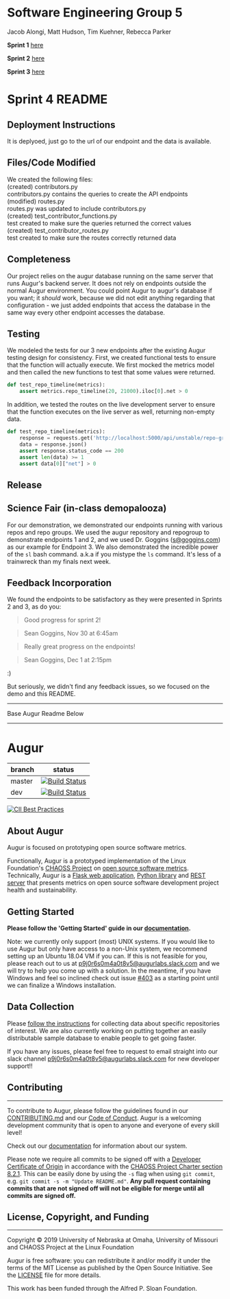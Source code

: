 # Software Engineering Group 5

Jacob Alongi, Matt Hudson, Tim Kuehner, Rebecca Parker

**Sprint 1** [here](./sprint-1)

**Sprint 2** [here](./sprint-2)

**Sprint 3** [here](./sprint-3)

# Sprint 4 README

## Deployment Instructions
It is deplyoed, just go to the url of our endpoint and the data is available.

## Files/Code Modified
We created the following files:<br>
(created) contributors.py<br>
contributors.py contains the queries to create the API endpoints<br>
(modified) routes.py<br>
routes.py was updated to include contributors.py<br>
(created) test_contributor_functions.py<br>
test created to make sure the queries returned the correct values<br>
(created) test_contributor_routes.py<br>
test created to make sure the routes correctly returned data<br>


## Completeness

Our project relies on the augur database running on the same server that runs Augur's backend server. It does not rely on endpoints outside the normal Augur environment. You could point Augur to augur's database if you want; it *should* work, because we did not edit anything regarding that configuration - we just added endpoints that access the database in the same
way every other endpoint accesses the database.

## Testing

We modeled the tests for our 3 new endpoints after the existing Augur testing design for consistency. First, we created functional tests to ensure that the function will actually execute. We first mocked the metrics model and then called the new functions to test that some values were returned. 
```python
def test_repo_timeline(metrics):
    assert metrics.repo_timeline(20, 21000).iloc[0].net > 0
```

In addition, we tested the routes on the live development server to ensure that the function executes on the live server as well, returning non-empty data.
```python
def test_repo_timeline(metrics):
    response = requests.get('http://localhost:5000/api/unstable/repo-groups/20/repos/21000/repo-timeline')
    data = response.json()
    assert response.status_code == 200
    assert len(data) >= 1
    assert data[0]["net"] > 0
```
## Release

## Science Fair (in-class demopalooza)

For our demonstration, we demonstrated our endpoints running with various repos and repo groups. We used the augur repository and repogroup to demonstrate endpoints 1 and 2, and we used Dr. Goggins (s@goggins.com) as our example for Endpoint 3. We also demonstrated the incredible power of the `sl` bash command. a.k.a if you mistype the `ls` command. It's less of a trainwreck than my finals next week.

## Feedback Incorporation

We found the endpoints to be satisfactory as they were presented in Sprints 2 and 3, as do you:

> Good progress for sprint 2!

> Sean Goggins, Nov 30 at 6:45am

> Really great progress on the endpoints!

> Sean Goggins, Dec 1 at 2:15pm

:)

But seriously, we didn't find any feedback issues, so we focused on the demo and this README.

-------------------------------------
Base Augur Readme Below

-------------------------------------
# Augur

branch | status
   --- | ---
master | [![Build Status](https://travis-ci.org/chaoss/augur.svg?branch=master)](https://travis-ci.org/chaoss/augur)
   dev | [![Build Status](https://travis-ci.org/chaoss/augur.svg?branch=dev)](https://travis-ci.org/chaoss/augur)

[![CII Best Practices](https://bestpractices.coreinfrastructure.org/projects/2788/badge)](https://bestpractices.coreinfrastructure.org/projects/2788)

## About Augur

Augur is focused on prototyping open source software metrics.

Functionally, Augur is a prototyped implementation of the Linux Foundation's [CHAOSS Project](http://chaoss.community) on [open source software metrics](https://github.com/chaoss/metrics). Technically, Augur is a [Flask web application](http://augur.osshealth.io), [Python library](https://oss-augur.readthedocs.io/en/dev/library-documentation/python.html) and [REST server](http://augur.osshealth.io/static/api_docs/) that presents metrics on open source software development project health and sustainability.

## Getting Started

**Please follow the 'Getting Started' guide in our [documentation](https://oss-augur.readthedocs.io/en/master/getting-started/getting-started-toc.html).**

Note: we currently only support (most) UNIX systems. If you would like to use Augur but only have access to a non-Unix system, we recommend setting up an Ubuntu 18.04 VM if you can. 
If this is not feasible for you, please reach out to us at [p9j0r6s0m4a0t8v5@augurlabs.slack.com](mailto:p9j0r6s0m4a0t8v5@augurlabs.slack.com) and we will try to help you come up with a solution. In the meantime, if you have Windows and feel so inclined check out issue [#403](https://github.com/chaoss/augur/issues/403) as a starting point until we can finalize a Windows installation.

## Data Collection

Please [follow the instructions](https://oss-augur.readthedocs.io/en/master/getting-started/usage.html#db) for collecting data about specific repositories of interest. We are also currently working on putting together an easily distributable sample database to enable people to get going faster.

<!-- TODO: link to worker docs once they're done -->
<!-- If you are collecting data of your own, you must [start up the workers](./docs/setup/augur-get-workers-going.md). -->

If you have any issues, please feel free to request to email straight into our slack channel [p9j0r6s0m4a0t8v5@augurlabs.slack.com](mailto:p9j0r6s0m4a0t8v5@augurlabs.slack.com) for new developer support!!

## Contributing
----------------

To contribute to Augur, please follow the guidelines found in our [CONTRIBUTING.md](CONTRIBUTING.md) and our [Code of Conduct](CODE_OF_CONDUCT.md). Augur is a welcoming development community that is open to anyone and everyone of every skill level!

Check out our [documentation](https://oss-augur.readthedocs.io/en/documentation/) for information about our system.

Please note we require all commits to be signed off with a [Developer Certificate of Origin](https://developercertificate.org/) in accordance with the [CHAOSS Project Charter section 8.2.1](https://chaoss.community/about/charter/#user-content-8-intellectual-property-policy). This can be easily done by using the `-s` flag when using `git commit`, e.g. `git commit -s -m "Update README.md"`. **Any pull request containing commits that are not signed off will not be eligible for merge until all commits are signed off.** 

## License, Copyright, and Funding
----------------

Copyright © 2019 University of Nebraska at Omaha, University of Missouri and CHAOSS Project at the Linux Foundation

Augur is free software: you can redistribute it and/or modify it under the terms of the MIT License as published by the Open Source Initiative. See the [LICENSE](LICENSE) file for more details.

This work has been funded through the Alfred P. Sloan Foundation.

